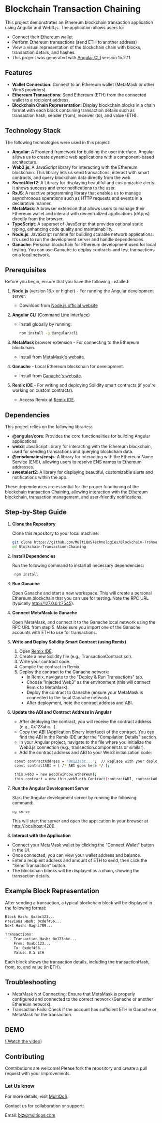 # Blockchain Transaction Chaining

This project demonstrates an Ethereum blockchain transaction application using Angular and Web3.js. The application allows users to:
- Connect their Ethereum wallet
- Perform Ethereum transactions (send ETH to another address)
- View a visual representation of the blockchain chain with blocks, transaction details, and hashes.
- This project was generated with [Angular CLI](https://github.com/angular/angular-cli) version 15.2.11.

## Features

- **Wallet Connection**: Connect to an Ethereum wallet (MetaMask or other Web3 providers).
- **Ethereum Transactions**: Send Ethereum (ETH) from the connected wallet to a recipient address.
- **Blockchain Chain Representation**: Display blockchain blocks in a chain format with each block containing transaction details such as transaction hash, sender (from), receiver (to), and value (ETH).

## Technology Stack

The following technologies were used in this project:

- **Angular**: A Frontend framework for building the user interface. Angular allows us to create dynamic web applications with a component-based architecture.
- **Web3.js**: A JavaScript library for interacting with the Ethereum blockchain. This library lets us send transactions, interact with smart contracts, and query blockchain data directly from the web.
- **SweetAlert2**: A Library for displaying beautiful and customizable alerts. It shows success and error notifications to the user.
- **RxJS**: A reactive programming library that enables us to manage asynchronous operations such as HTTP requests and events in a declarative manner.
- **MetaMask**: A browser extension that allows users to manage their Ethereum wallet and interact with decentralized applications (dApps) directly from the browser.
- **TypeScript**: A superset of JavaScript that provides optional static typing, enhancing code quality and maintainability.
- **Node.js**: JavaScript runtime for building scalable network applications. It’s used to run the development server and handle dependencies.
- **Ganache**: Personal blockchain for Ethereum development used for local testing. You can use Ganache to deploy contracts and test transactions on a local network.

## Prerequisites

Before you begin, ensure that you have the following installed:

1. **Node.js** (version 16.x or higher) - For running the Angular development server.
   - Download from [Node.js official website](https://nodejs.org/)

2. **Angular CLI** (Command Line Interface)
   - Install globally by running: 
     ```bash
     npm install -g @angular/cli
     ```

3. **MetaMask** browser extension - For connecting to the Ethereum blockchain.
   - Install from [MetaMask's website](https://metamask.io/).

4. **Ganache** - Local Ethereum blockchain for development.
   - Install from [Ganache's website](https://www.trufflesuite.com/ganache).

5. **Remix IDE** - For writing and deploying Solidity smart contracts (if you're working on custom contracts).
   - Access Remix at [Remix IDE](https://remix.ethereum.org/).

## Dependencies

This project relies on the following libraries:

- **@angular/core**: Provides the core functionalities for building Angular applications.
- **web3**: JavaScript library for interacting with the Ethereum blockchain, used for sending transactions and querying blockchain data.
- **@ensdomains/ensjs**: A library for interacting with the Ethereum Name Service (ENS), allowing users to resolve ENS names to Ethereum addresses.
- **sweetalert2**: A library for displaying beautiful, customizable alerts and notifications within the app.

These dependencies are essential for the proper functioning of the blockchain transaction Chaining, allowing interaction with the Ethereum blockchain, transaction management, and user-friendly notifications.

## Step-by-Step Guide

1. **Clone the Repository**

   Clone this repository to your local machine:

   ```bash
   git clone https://github.com/MultiQoSTechnologies/Blockchain-Transaction-Chaining.git
   cd Blockchain-Transaction-Chaining
   ```
2. **Install Dependencies**

   Run the following command to install all necessary dependencies:
   
   ```bash
    npm install
   ```
3. **Run Ganache**

   Open Ganache and start a new workspace. This will create a personal Ethereum blockchain that you can use for testing. Note the RPC URL (typically http://127.0.0.1:7545).

4. **Connect MetaMask to Ganache**

   Open MetaMask, and connect it to the Ganache local network using the RPC URL from step 5. Make sure you import one of the Ganache accounts with ETH to use for transactions.
   
5. **Write and Deploy Solidity Smart Contract (using Remix)**

   1. Open [Remix IDE](https://remix.ethereum.org/).
   2. Create a new Solidity file (e.g., TransactionContract.sol).
   3. Write your contract code.
   4. Compile the contract in Remix.
   5. Deploy the contract to the Ganache network:
       * In Remix, navigate to the "Deploy & Run Transactions" tab.
       * Choose "Injected Web3" as the environment (this will connect Remix to MetaMask).
       * Deploy the contract to Ganache (ensure your MetaMask is connected to the local Ganache network).
       * After deployment, note the contract address and ABI.
         
6. **Update the ABI and Contract Address in Angular**
   * After deploying the contract, you will receive the contract address (e.g., 0x123abc...).
   * Copy the ABI (Application Binary Interface) of the contract. You can find the ABI in the Remix IDE under the "Compilation Details" section.
   * In your Angular project, navigate to the file where you initialize the Web3.js connection (e.g., transection.component.ts or similar).
   * Add the contract address and ABI to your Web3 initialization code:
   ```bash
    const contractAddress = '0x123abc...';  // Replace with your deployed contract address
    const contractABI = [ /* ABI goes here */ ];

    this.web3 = new Web3(window.ethereum);
    this.contract = new this.web3.eth.Contract(contractABI, contractAddress);
   ```
7. **Run the Angular Development Server**

   Start the Angular development server by running the following command:
      ```bash
   ng serve
   ```
   This will start the server and open the application in your browser at http://localhost:4200.
   
9. **Interact with the Application**

  * Connect your MetaMask wallet by clicking the "Connect Wallet" button in the UI.
  * Once connected, you can view your wallet address and balance.
  * Enter a recipient address and amount of ETH to send, then click the "Send Transaction" button.
  * The blockchain blocks will be displayed as a chain, showing the transaction details.
    
## Example Block Representation

After sending a transaction, a typical blockchain block will be displayed in the following format:

```bash
Block Hash: 0xabc123...
Previous Hash: 0xdef456...
Next Hash: 0xghi789...

Transactions:
  - Transaction Hash: 0x123abc...
    From: 0xabc123...
    To: 0xdef456...
    Value: 0.5 ETH
```
Each block shows the transaction details, including the transactionHash, from, to, and value (in ETH).

## Troubleshooting
* MetaMask Not Connecting: Ensure that MetaMask is properly configured and connected to the correct network (Ganache or another Ethereum network).
* Transaction Fails: Check if the account has sufficient ETH in Ganache or MetaMask for the transaction.

## DEMO  
[![Watch the video]](https://github.com/user-attachments/assets/745cd1ba-d268-4a69-b071-84a7582b72ec)

## Contributing

Contributions are welcome! Please fork the repository and create a pull request with your improvements.

### Let Us know
For more details, visit [MultiQoS](https://multiqos.com/).

Contact us for collaboration or support:

Email: [biz@multiqos.com](https://mail.google.com/mail/?view=cm&fs=1&tf=1&to=biz@multiqos.com)
